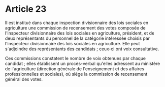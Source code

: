 # Article 23

Il est institué dans chaque inspection divisionnaire des lois sociales en agriculture une commission de recensement des votes composée de l'inspecteur divisionnaire des lois sociales en agriculture, président, et de deux représentants du personnel de la catégorie intéressée choisis par l'inspecteur divisionnaire des lois sociales en agriculture. Elle peut s'adjoindre des représentants des candidats ; ceux-ci ont voix consultative.

Ces commissions constatent le nombre de voix obtenues par chaque candidat ; elles établissent un procès-verbal qu'elles adressent au ministère de l'agriculture (direction générale de l'enseignement et des affaires professionnelles et sociales), où siège la commission de recensement général des votes.
